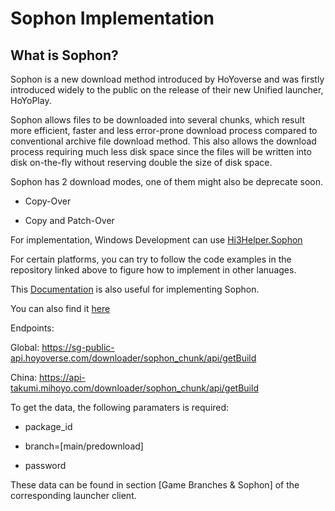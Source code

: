 # Sophon Implementation

## What is Sophon?

Sophon is a new download method introduced by HoYoverse and was firstly introduced widely to the public on the release of their new Unified launcher, HoYoPlay.

Sophon allows files to be downloaded into several chunks, which result more efficient, faster and less error-prone download process compared to conventional archive file download method. This also allows the download process requiring much less disk space since the files will be written into disk on-the-fly without reserving double the size of disk space.

Sophon has 2 download modes, one of them might also be deprecate soon.

- Copy-Over

- Copy and Patch-Over

For implementation, Windows Development can use [Hi3Helper.Sophon](https://github.com/CollapseLauncher/Hi3Helper.Sophon)

For certain platforms, you can try to follow the code examples in the repository linked above to figure how to implement in other lanuages.

This [Documentation](https://github.com/Scighost/Starward/issues/725) is also useful for implementing Sophon.

You can also find it [here](https://blog.amarea.cn/archives/genshin-launcher-chunk-download-mode.html)

Endpoints: 

Global: https://sg-public-api.hoyoverse.com/downloader/sophon_chunk/api/getBuild

China: https://api-takumi.mihoyo.com/downloader/sophon_chunk/api/getBuild

To get the data, the following paramaters is required:

- package_id

- branch=[main/predownload]

- password

These data can be found in section [Game Branches & Sophon] of the corresponding launcher client.